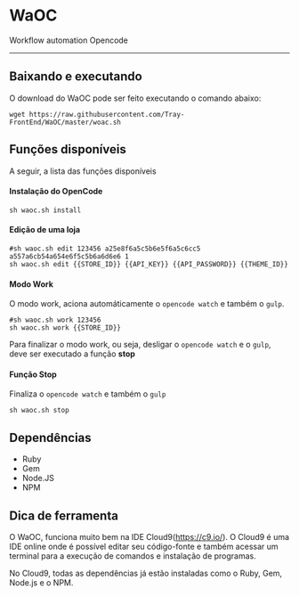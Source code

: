 # WaOC
Workflow automation Opencode

--------

## Baixando e executando

O download do WaOC pode ser feito executando o comando abaixo:
``` shell
wget https://raw.githubusercontent.com/Tray-FrontEnd/WaOC/master/woac.sh
```

## Funções disponíveis

A seguir, a lista das funções disponíveis

#### Instalação do OpenCode
``` shell
sh waoc.sh install
```

#### Edição de uma loja
``` shell
#sh waoc.sh edit 123456 a25e8f6a5c5b6e5f6a5c6cc5 a557a6cb54a654e6f5c5b6a6d6e6 1
sh waoc.sh edit {{STORE_ID}} {{API_KEY}} {{API_PASSWORD}} {{THEME_ID}}
```

#### Modo Work
O modo work, aciona automáticamente o `opencode watch` e também o `gulp`.
``` shell
#sh waoc.sh work 123456
sh waoc.sh work {{STORE_ID}}
```
Para finalizar o modo work, ou seja, desligar o `opencode watch` e o `gulp`, deve ser executado a função **stop**

#### Função Stop
Finaliza o `opencode watch` e também o `gulp`
``` shell
sh waoc.sh stop
```

## Dependências

- Ruby
- Gem
- Node.JS
- NPM


## Dica de ferramenta

O WaOC, funciona muito bem na IDE Cloud9(https://c9.io/).
O Cloud9 é uma IDE online onde é possível editar seu código-fonte e também acessar um terminal para a execução de comandos e instalação de programas.

No Cloud9, todas as dependências já estão instaladas como o Ruby, Gem, Node.js e o NPM.
